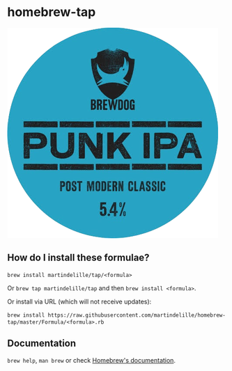 # homebrew-tap

![IPA Punk](ipapunk.png)

## How do I install these formulae?

`brew install martindelille/tap/<formula>`

Or `brew tap martindelille/tap` and then `brew install <formula>`.

Or install via URL (which will not receive updates):

```
brew install https://raw.githubusercontent.com/martindelille/homebrew-tap/master/Formula/<formula>.rb
```

## Documentation

`brew help`, `man brew` or check [Homebrew's documentation](https://docs.brew.sh).
